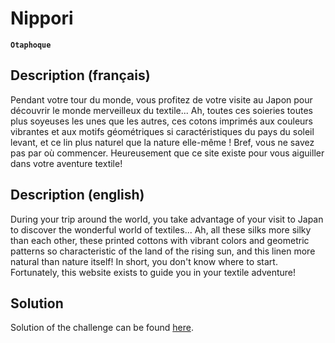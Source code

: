 # Nippori

**`Otaphoque`**

## Description (français)

Pendant votre tour du monde, vous profitez de votre visite au Japon pour découvrir le monde merveilleux du textile... Ah, toutes ces soieries toutes plus soyeuses les unes que les autres, ces cotons imprimés aux couleurs vibrantes et aux motifs géométriques si caractéristiques du pays du soleil levant, et ce lin plus naturel que la nature elle-même ! Bref, vous ne savez pas par où commencer. Heureusement que ce site existe pour vous aiguiller dans votre aventure textile!

## Description (english)

During your trip around the world, you take advantage of your visit to Japan to discover the wonderful world of textiles... Ah, all these silks more silky than each other, these printed cottons with vibrant colors and geometric patterns so characteristic of the land of the rising sun, and this linen more natural than nature itself! In short, you don't know where to start. Fortunately, this website exists to guide you in your textile adventure!

## Solution

Solution of the challenge can be found [here](solution/).
